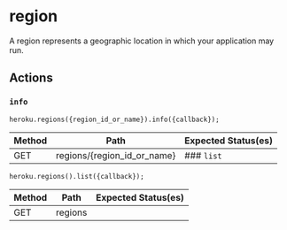 # region

A region represents a geographic location in which your application may run.

## Actions

### `info`

`heroku.regions({region_id_or_name}).info({callback});`

Method | Path | Expected Status(es)
--- | --- | ---
GET | regions/{region_id_or_name} | ### `list`

`heroku.regions().list({callback});`

Method | Path | Expected Status(es)
--- | --- | ---
GET | regions | 